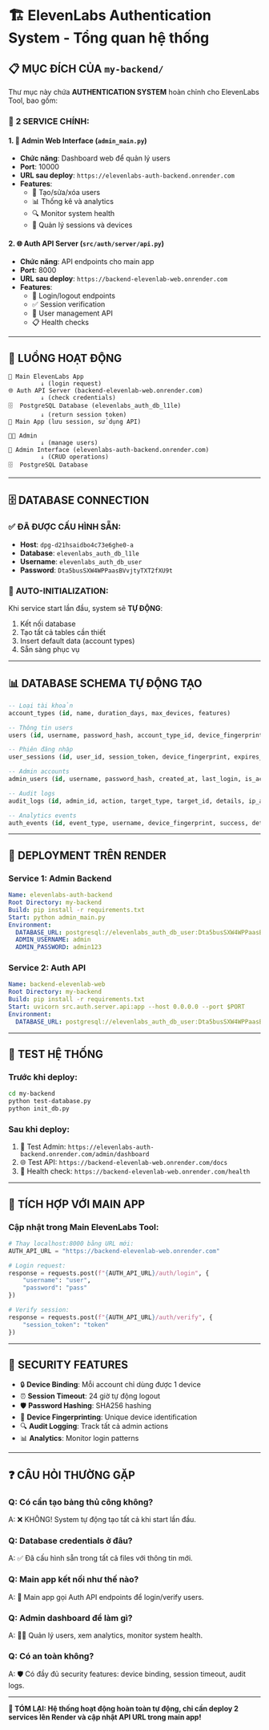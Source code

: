 # 🏗️ ElevenLabs Authentication System - Tổng quan hệ thống

## 📋 **MỤC ĐÍCH CỦA `my-backend/`**

Thư mục này chứa **AUTHENTICATION SYSTEM** hoàn chỉnh cho ElevenLabs Tool, bao gồm:

### 🔧 **2 SERVICE CHÍNH:**

#### 1. 🎯 **Admin Web Interface** (`admin_main.py`)
- **Chức năng**: Dashboard web để quản lý users
- **Port**: 10000
- **URL sau deploy**: `https://elevenlabs-auth-backend.onrender.com`
- **Features**:
  - 👥 Tạo/sửa/xóa users
  - 📊 Thống kê và analytics  
  - 🔍 Monitor system health
  - 📱 Quản lý sessions và devices

#### 2. 🌐 **Auth API Server** (`src/auth/server/api.py`)
- **Chức năng**: API endpoints cho main app
- **Port**: 8000  
- **URL sau deploy**: `https://backend-elevenlab-web.onrender.com`
- **Features**:
  - 🔐 Login/logout endpoints
  - ✅ Session verification
  - 👤 User management API
  - 📋 Health checks

---

## 🔄 **LUỒNG HOẠT ĐỘNG**

```
📱 Main ElevenLabs App
         ↓ (login request)
🌐 Auth API Server (backend-elevenlab-web.onrender.com)
         ↓ (check credentials)
🗄️  PostgreSQL Database (elevenlabs_auth_db_l1le)
         ↓ (return session token)
📱 Main App (lưu session, sử dụng API)

👨‍💼 Admin 
         ↓ (manage users)
🎯 Admin Interface (elevenlabs-auth-backend.onrender.com)
         ↓ (CRUD operations)
🗄️  PostgreSQL Database
```

---

## 🗄️ **DATABASE CONNECTION**

### ✅ **ĐÃ ĐƯỢC CẤU HÌNH SẴN:**
- **Host**: `dpg-d21hsaidbo4c73e6ghe0-a`
- **Database**: `elevenlabs_auth_db_l1le`
- **Username**: `elevenlabs_auth_db_user`
- **Password**: `Dta5busSXW4WPPaasBVvjtyTXT2fXU9t`

### 🔄 **AUTO-INITIALIZATION:**
Khi service start lần đầu, system sẽ **TỰ ĐỘNG**:
1. Kết nối database
2. Tạo tất cả tables cần thiết
3. Insert default data (account types)
4. Sẵn sàng phục vụ

---

## 📊 **DATABASE SCHEMA TỰ ĐỘNG TẠO**

```sql
-- Loại tài khoản
account_types (id, name, duration_days, max_devices, features)

-- Thông tin users  
users (id, username, password_hash, account_type_id, device_fingerprint, expires_at, created_at, is_active)

-- Phiên đăng nhập
user_sessions (id, user_id, session_token, device_fingerprint, expires_at, created_at, last_activity, is_active)

-- Admin accounts
admin_users (id, username, password_hash, created_at, last_login, is_active)

-- Audit logs
audit_logs (id, admin_id, action, target_type, target_id, details, ip_address, created_at)

-- Analytics events
auth_events (id, event_type, username, device_fingerprint, success, details, ip_address, timestamp)
```

---

## 🚀 **DEPLOYMENT TRÊN RENDER**

### **Service 1: Admin Backend**
```yaml
Name: elevenlabs-auth-backend
Root Directory: my-backend
Build: pip install -r requirements.txt  
Start: python admin_main.py
Environment:
  DATABASE_URL: postgresql://elevenlabs_auth_db_user:Dta5busSXW4WPPaasBVvjtyTXT2fXU9t@dpg-d21hsaidbo4c73e6ghe0-a/elevenlabs_auth_db_l1le
  ADMIN_USERNAME: admin
  ADMIN_PASSWORD: admin123
```

### **Service 2: Auth API**
```yaml
Name: backend-elevenlab-web  
Root Directory: my-backend
Build: pip install -r requirements.txt
Start: uvicorn src.auth.server.api:app --host 0.0.0.0 --port $PORT
Environment:
  DATABASE_URL: postgresql://elevenlabs_auth_db_user:Dta5busSXW4WPPaasBVvjtyTXT2fXU9t@dpg-d21hsaidbo4c73e6ghe0-a/elevenlabs_auth_db_l1le
```

---

## 🧪 **TEST HỆ THỐNG**

### **Trước khi deploy:**
```bash
cd my-backend
python test-database.py
python init_db.py
```

### **Sau khi deploy:**
1. 🎯 Test Admin: `https://elevenlabs-auth-backend.onrender.com/admin/dashboard`
2. 🌐 Test API: `https://backend-elevenlab-web.onrender.com/docs`
3. 💓 Health check: `https://backend-elevenlab-web.onrender.com/health`

---

## 🔗 **TÍCH HỢP VỚI MAIN APP**

### **Cập nhật trong Main ElevenLabs Tool:**

```python
# Thay localhost:8000 bằng URL mới:
AUTH_API_URL = "https://backend-elevenlab-web.onrender.com"

# Login request:
response = requests.post(f"{AUTH_API_URL}/auth/login", {
    "username": "user", 
    "password": "pass"
})

# Verify session:
response = requests.post(f"{AUTH_API_URL}/auth/verify", {
    "session_token": "token"
})
```

---

## 🔐 **SECURITY FEATURES**

- 🔒 **Device Binding**: Mỗi account chỉ dùng được 1 device
- ⏰ **Session Timeout**: 24 giờ tự động logout
- 🛡️ **Password Hashing**: SHA256 hashing
- 📱 **Device Fingerprinting**: Unique device identification
- 🔍 **Audit Logging**: Track tất cả admin actions
- 📊 **Analytics**: Monitor login patterns

---

## ❓ **CÂU HỎI THƯỜNG GẶP**

### **Q: Có cần tạo bảng thủ công không?**
A: ❌ KHÔNG! System tự động tạo tất cả khi start lần đầu.

### **Q: Database credentials ở đâu?**  
A: ✅ Đã cấu hình sẵn trong tất cả files với thông tin mới.

### **Q: Main app kết nối như thế nào?**
A: 🔗 Main app gọi Auth API endpoints để login/verify users.

### **Q: Admin dashboard để làm gì?**
A: 👨‍💼 Quản lý users, xem analytics, monitor system health.

### **Q: Có an toàn không?**
A: 🛡️ Có đầy đủ security features: device binding, session timeout, audit logs.

---

**🎯 TÓM LẠI: Hệ thống hoạt động hoàn toàn tự động, chỉ cần deploy 2 services lên Render và cập nhật API URL trong main app!** 
